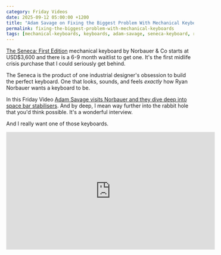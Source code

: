 ```yaml
---
category: Friday Videos
date: 2025-09-12 05:00:00 +1200
title: "Adam Savage on Fixing the Biggest Problem With Mechanical Keyboards"
permalink: fixing-the-biggest-problem-with-mechanical-keyboards
tags: [mechanical-keyboards, keyboards, adam-savage, seneca-keyboard, ryan-norbauer]
---
```


[The Seneca: First Edition](https://www.norbauer.co/products/the-seneca) mechanical keyboard by Norbauer & Co starts at USD$3,600 and there is a 6-9 month waitlist to get one. It's the first midlife crisis purchase that I could seriously get behind.

The Seneca is the product of one industrial designer's obsession to build the perfect keyboard. One that looks, sounds, and feels *exactly* how Ryan Norbauer wants a keyboard to be. 

In this Friday Video [Adam Savage visits Norbauer and they dive deep into space bar stabilisers](https://youtu.be/N3FEv1qw4_w). And by deep, I mean way further into the rabbit hole that you'd think possible. It's a wonderful interview.

And I really want one of those keyboards.

<div class="embed-container"><iframe width="560" height="315" src="https://www.youtube-nocookie.com/embed/N3FEv1qw4_w" frameborder="0" allow="accelerometer; autoplay; encrypted-media; gyroscope; picture-in-picture" allowfullscreen></iframe></div>
